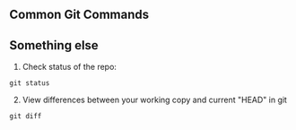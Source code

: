 ## Common Git Commands
## Something else

1. Check status of the repo:
```
git status
```
2. View differences between your working copy and current "HEAD" in git
```
git diff
```